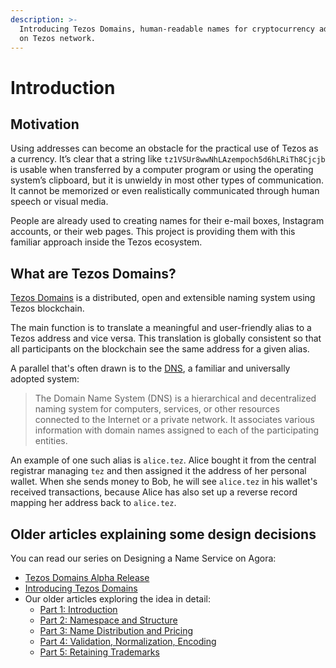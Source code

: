 ```yaml
---
description: >-
  Introducing Tezos Domains, human-readable names for cryptocurrency addresses
  on Tezos network.
---
```


# Introduction

## Motivation

Using addresses can become an obstacle for the practical use of Tezos as a currency. It’s clear that a string like `tz1VSUr8wwNhLAzempoch5d6hLRiTh8Cjcjb` is usable when transferred by a computer program or using the operating system’s clipboard, but it is unwieldy in most other types of communication. It cannot be memorized or even realistically communicated through human speech or visual media.

People are already used to creating names for their e-mail boxes, Instagram accounts, or their web pages. This project is providing them with this familiar approach inside the Tezos ecosystem.

## What are Tezos Domains?

[Tezos Domains](https://tezos.domains) is a distributed, open and extensible naming system using Tezos blockchain.

The main function is to translate a meaningful and user-friendly alias to a Tezos address and vice versa. This translation is globally consistent so that all participants on the blockchain see the same address for a given alias.

A parallel that's often drawn is to the [DNS](https://en.wikipedia.org/wiki/Domain_Name_System), a familiar and universally adopted system:

> The Domain Name System \(DNS\) is a hierarchical and decentralized naming system for computers, services, or other resources connected to the Internet or a private network. It associates various information with domain names assigned to each of the participating entities.

An example of one such alias is `alice.tez`. Alice bought it from the central registrar managing `tez` and then assigned it the address of her personal wallet. When she sends money to Bob, he will see `alice.tez` in his wallet's received transactions, because Alice has also set up a reverse record mapping her address back to `alice.tez`.

## Older articles explaining some design decisions

You can read our series on Designing a Name Service on Agora:

* [Tezos Domains Alpha Release](https://forum.tezosagora.org/t/tezos-domains-developer-preview/2057)
* [Introducing Tezos Domains](https://forum.tezosagora.org/t/introducing-tezos-domains/1985)
* Our older articles exploring the idea in detail:
  * [Part 1: Introduction](https://forum.tezosagora.org/t/designing-a-name-service-part-1-introduction/1874)
  * [Part 2: Namespace and Structure](https://forum.tezosagora.org/t/designing-a-name-service-part-2-namespace-and-structure/1901)
  * [Part 3: Name Distribution and Pricing](https://forum.tezosagora.org/t/designing-a-name-service-part-3-name-distribution-and-pricing/1914)
  * [Part 4: Validation, Normalization, Encoding](https://forum.tezosagora.org/t/designing-a-name-service-part-4-validation-normalization-encoding/1915)
  * [Part 5: Retaining Trademarks](https://forum.tezosagora.org/t/designing-a-name-service-part-5-retaining-trademarks/1931)

